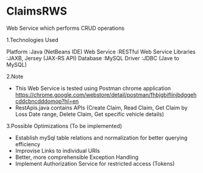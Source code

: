 # ClaimsRWS
Web Service which performs CRUD operations

1.Technologies Used

Platform    :Java (NetBeans IDE)
Web Service :RESTful Web Service
Libraries   :JAXB, Jersey (JAX-RS API)
Database    :MySQL
Driver      :JDBC (Jave to MySQL)

2.Note

- This Web Service is tested using Postman chrome application    https://chrome.google.com/webstore/detail/postman/fhbjgbiflinjbdggehcddcbncdddomop?hl=en
- RestApis.java contains APIs (Create Claim, Read Claim, Get Claim by Loss Date range, Delete Claim, Get specific vehicle details)

3.Possible Optimizations (To be implemented)

- Establish mySql table relations and normalization for better querying efficiency
- Improvise Links to individual URIs
- Better, more comprehensible Exception Handling
- Implement Authorization Service for restricted access (Tokens)
